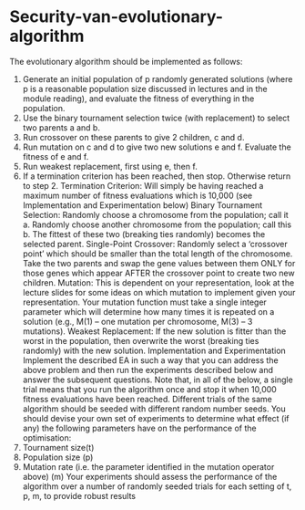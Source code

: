 # Security-van-evolutionary-algorithm

The evolutionary algorithm should be implemented as follows: 
1. Generate an initial population of p randomly generated solutions (where p is a reasonable 
population size discussed in lectures and in the module reading), and evaluate the fitness of 
everything in the population. 
2. Use the binary tournament selection twice (with replacement) to select two parents a and b. 
3. Run crossover on these parents to give 2 children, c and d. 
4. Run mutation on c and d to give two new solutions e and f. Evaluate the fitness of e and f. 
5. Run weakest replacement, first using e, then f. 
6. If a termination criterion has been reached, then stop. Otherwise return to step 2. 
Termination Criterion: Will simply be having reached a maximum number of fitness evaluations which 
is 10,000 (see Implementation and Experimentation below) 
Binary Tournament Selection: Randomly choose a chromosome from the population; call it a. Randomly 
choose another chromosome from the population; call this b. The fittest of these two (breaking ties 
randomly) becomes the selected parent. 
Single-Point Crossover: Randomly select a ‘crossover point’ which should be smaller than the total 
length of the chromosome. Take the two parents and swap the gene values between them ONLY for 
those genes which appear AFTER the crossover point to create two new children.
Mutation: This is dependent on your representation, look at the lecture slides for some ideas on which 
mutation to implement given your representation. Your mutation function must take a single integer 
parameter which will determine how many times it is repeated on a solution (e.g., M(1) – one 
mutation per chromosome, M(3) – 3 mutations). 
Weakest Replacement: If the new solution is fitter than the worst in the population, then overwrite the 
worst (breaking ties randomly) with the new solution. 
Implementation and Experimentation 
Implement the described EA in such a way that you can address the above problem and then run the 
experiments described below and answer the subsequent questions. Note that, in all of the below, a 
single trial means that you run the algorithm once and stop it when 10,000 fitness evaluations have 
been reached. Different trials of the same algorithm should be seeded with different random number 
seeds. 
You should devise your own set of experiments to determine what effect (if any) the following 
parameters have on the performance of the optimisation: 
1. Tournament size(t)
2. Population size (p)
3. Mutation rate (i.e. the parameter identified in the mutation operator above) (m)
Your experiments should assess the performance of the algorithm over a number of randomly seeded 
trials for each setting of t, p, m, to provide robust results
